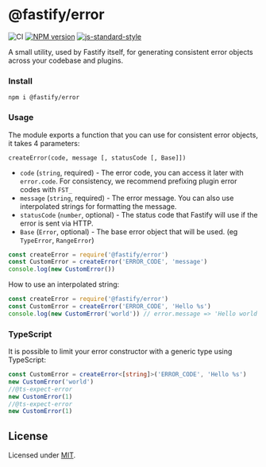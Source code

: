 # @fastify/error

![CI](https://github.com/fastify/fastify-error/workflows/CI/badge.svg)
[![NPM version](https://img.shields.io/npm/v/@fastify/error.svg?style=flat)](https://www.npmjs.com/package/@fastify/error)
[![js-standard-style](https://img.shields.io/badge/code%20style-standard-brightgreen.svg?style=flat)](https://standardjs.com/)

A small utility, used by Fastify itself, for generating consistent error objects across your codebase and plugins.

### Install
```
npm i @fastify/error
```

### Usage

The module exports a function that you can use for consistent error objects, it takes 4 parameters:

```
createError(code, message [, statusCode [, Base]])
```

- `code` (`string`, required) - The error code, you can access it later with `error.code`. For consistency, we recommend prefixing plugin error codes with `FST_`
- `message` (`string`, required) - The error message. You can also use interpolated strings for formatting the message.
- `statusCode` (`number`, optional) - The status code that Fastify will use if the error is sent via HTTP.
- `Base` (`Error`, optional) - The base error object that will be used. (eg `TypeError`, `RangeError`)

```js
const createError = require('@fastify/error')
const CustomError = createError('ERROR_CODE', 'message')
console.log(new CustomError())
```

How to use an interpolated string:
```js
const createError = require('@fastify/error')
const CustomError = createError('ERROR_CODE', 'Hello %s')
console.log(new CustomError('world')) // error.message => 'Hello world'
```

### TypeScript

It is possible to limit your error constructor with a generic type using TypeScript:

```ts
const CustomError = createError<[string]>('ERROR_CODE', 'Hello %s')
new CustomError('world')
//@ts-expect-error
new CustomError(1)
//@ts-expect-error
new CustomError(1)
```

## License

Licensed under [MIT](./LICENSE).
